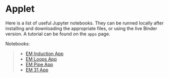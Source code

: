 # Applet

Here is a list of useful Jupyter notebooks. They can be runned locally
after installing and downloading the appropriate files, or using the
live Binder version. A tutorial can be found on the `apps` page.

Notebooks:

> -   [EM Induction
>     App](https://mybinder.org/v2/gh/geoscixyz/gpgLabs/main?filepath=notebooks%2Fem%2FInductionRLcircuit_Harmonic.ipynb)
> -   [EM Loops
>     App](https://mybinder.org/v2/gh/geoscixyz/gpgLabs/main?filepath=notebooks%2Fem%2FFDEM_ThreeLoopModel.ipynb)
> -   [EM Pipe
>     App](https://mybinder.org/v2/gh/geoscixyz/gpgLabs/main?filepath=notebooks%2Fem%2FEM_Pipeline.ipynb)
> -   [EM 31
>     App](https://mybinder.org/v2/gh/geoscixyz/gpgLabs/main?filepath=notebooks%2FEM_EM31.ipynb)
